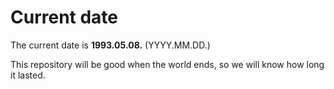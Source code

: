 # Current date

The current date is **1993.05.08.** (YYYY.MM.DD.)

This repository will be good when the world ends, so we will know how long it lasted.
